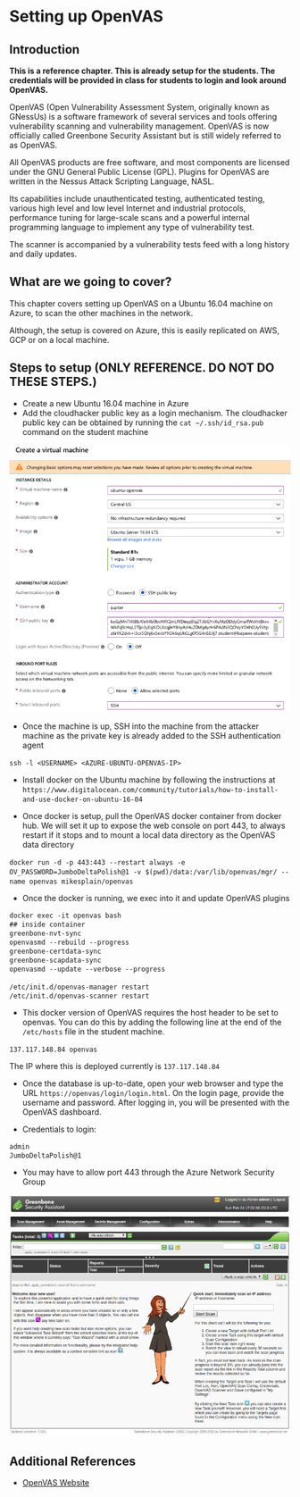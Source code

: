 # Setting up OpenVAS

## Introduction

**This is a reference chapter. This is already setup for the students. The credentials will be provided in class for students to login and look around OpenVAS.**

OpenVAS (Open Vulnerability Assessment System, originally known as GNessUs) is a software framework of several services and tools offering vulnerability scanning and vulnerability management. OpenVAS is now officially called Greenbone Security Assistant but is still widely referred to as OpenVAS.

All OpenVAS products are free software, and most components are licensed under the GNU General Public License (GPL). Plugins for OpenVAS are written in the Nessus Attack Scripting Language, NASL.

Its capabilities include unauthenticated testing, authenticated testing, various high level and low level Internet and industrial protocols, performance tuning for large-scale scans and a powerful internal programming language to implement any type of vulnerability test.

The scanner is accompanied by a vulnerability tests feed with a long history and daily updates.

## What are we going to cover?

This chapter covers setting up OpenVAS on a Ubuntu 16.04 machine on Azure, to scan the other machines in the network.

Although, the setup is covered on Azure, this is easily replicated on AWS, GCP or on a local machine.

## Steps to setup (**ONLY REFERENCE. DO NOT DO THESE STEPS.**)

- Create a new Ubuntu 16.04 machine in Azure
- Add the cloudhacker public key as a login mechanism. The cloudhacker public key can be obtained by running the `cat ~/.ssh/id_rsa.pub` command on the student machine

![public key login](images/vm-creation.png)

- Once the machine is up, SSH into the machine from the attacker machine as the private key is already added to the SSH authentication agent

`ssh -l <USERNAME> <AZURE-UBUNTU-OPENVAS-IP>`

- Install docker on the Ubuntu machine by following the instructions at `https://www.digitalocean.com/community/tutorials/how-to-install-and-use-docker-on-ubuntu-16-04`

- Once docker is setup, pull the OpenVAS docker container from docker hub. We will set it up to expose the web console on port 443, to always restart if it stops and to mount a local data directory as the OpenVAS data directory

`docker run -d -p 443:443 --restart always -e OV_PASSWORD=JumboDeltaPolish@1 -v $(pwd)/data:/var/lib/openvas/mgr/ --name openvas mikesplain/openvas`

- Once the docker is running, we exec into it and update OpenVAS plugins

```
docker exec -it openvas bash
## inside container
greenbone-nvt-sync
openvasmd --rebuild --progress
greenbone-certdata-sync
greenbone-scapdata-sync
openvasmd --update --verbose --progress

/etc/init.d/openvas-manager restart
/etc/init.d/openvas-scanner restart
```

- This docker version of OpenVAS requires the host header to be set to openvas. You can do this by adding the following line at the end of the `/etc/hosts` file in the student machine.

`137.117.148.84 openvas`

The IP where this is deployed currently is `137.117.148.84`

- Once the database is up-to-date, open your web browser and type the URL `https://openvas/login/login.html`. On the login page, provide the username and password. After logging in, you will be presented with the OpenVAS dashboard.

- Credentials to login:

```
admin
JumboDeltaPolish@1
```

- You may have to allow port 443 through the Azure Network Security Group

![Greenbone OpenVAS post login page](images/openvas-greenbone-admin-login.png)

## Additional References

- [OpenVAS Website](http://openvas.org/)